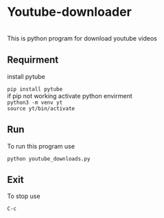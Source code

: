 # Youtube-downloader
<br>
This is python program for download youtube videos
<br>
 <h2>Requirment</h2>
install pytube

```pip install pytube```
<br>
if pip not working activate python envirment
<br>
```python3 -m venv yt```
<br>
```source yt/bin/activate```
<h2>Run</h2>  
To run this program use
<br>

```python youtube_downloads.py ```
<br>
## Exit
To stop use 

```C-c```
